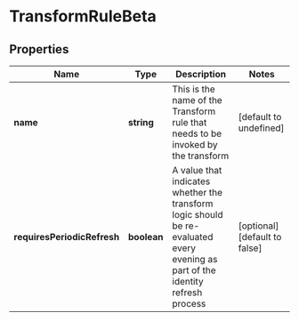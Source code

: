 # TransformRuleBeta

## Properties

Name | Type | Description | Notes
------------ | ------------- | ------------- | -------------
**name** | **string** | This is the name of the Transform rule that needs to be invoked by the transform | [default to undefined]
**requiresPeriodicRefresh** | **boolean** | A value that indicates whether the transform logic should be re-evaluated every evening as part of the identity refresh process | [optional] [default to false]

